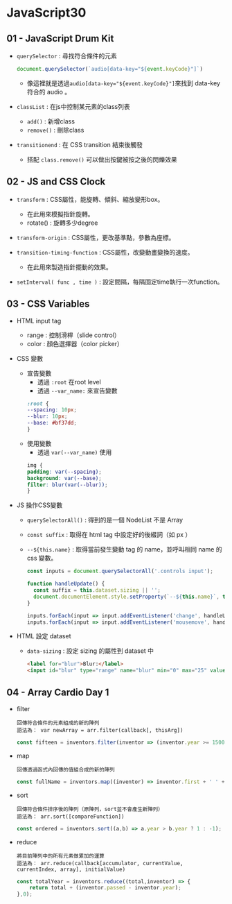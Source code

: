 # JavaScript30

## 01 - JavaScript Drum Kit
* `querySelector` : 尋找符合條件的元素
    ```js
    document.querySelector(`audio[data-key="${event.keyCode}"]`)
    ```
    * 像這裡就是透過`audio[data-key="${event.keyCode}"]`來找到 data-key 符合的 audio 。  

* `classList` : 在js中控制某元素的class列表
    * `add()` : 新增class
    * `remove()` : 刪除class
* `transitionend` : 在 CSS transition 結束後觸發
    * 搭配 `class.remove()` 可以做出按鍵被按之後的閃爍效果

## 02 - JS and CSS Clock
* `transform` : CSS屬性，能旋轉、傾斜、縮放變形box。
    * 在此用來模擬指針旋轉。
    * rotate() : 旋轉多少degree
    
* `transform-origin` : CSS屬性，更改基準點，參數為座標。

* `transition-timing-function` : CSS屬性，改變動畫變換的速度。
    * 在此用來製造指針擺動的效果。

* `setInterval( func , time )` : 設定間隔，每隔固定time執行一次function。

## 03 - CSS Variables

* HTML input tag
    * range : 控制滑桿（slide control）
    * color : 顏色選擇器（color picker）

* CSS 變數
    * 宣告變數
        * 透過 `:root` 在root level
        * 透過 `--var_name:` 來宣告變數
        ```css
        :root {
        --spacing: 10px;
        --blur: 10px;
        --base: #bf37dd;
        }
        ```
    * 使用變數
        * 透過 `var(--var_name)` 使用
        ```css
        img {
        padding: var(--spacing);
        background: var(--base);
        filter: blur(var(--blur));
        }
        ```
* JS 操作CSS變數
    * `querySelectorAll()` : 得到的是一個 NodeList 不是 Array
    * `const suffix` : 取得在 html tag 中設定好的後綴詞（如 px ）
    * `--${this.name}` : 取得當前發生變動 tag 的 name，並呼叫相同 name 的 css 變數。
    
        ```javascript
        const inputs = document.querySelectorAll('.controls input');

        function handleUpdate() {
          const suffix = this.dataset.sizing || '';
          document.documentElement.style.setProperty(`--${this.name}`, this.value + suffix);
        }

        inputs.forEach(input => input.addEventListener('change', handleUpdate));
        inputs.forEach(input => input.addEventListener('mousemove', handleUpdate));
        ```
* HTML 設定 dataset
    * `data-sizing` : 設定 sizing 的屬性到 dataset 中
    
        ```html
        <label for="blur">Blur:</label>
        <input id="blur" type="range" name="blur" min="0" max="25" value="10" data-sizing="px">
        ```
## 04 - Array Cardio Day 1
* filter  

    `回傳符合條件的元素組成的新的陣列`  
    `語法為： var newArray = arr.filter(callback[, thisArg]) `
    ```javascript
    const fifteen = inventors.filter(inventor => (inventor.year >= 1500 && inventor.year < 1600));
    ```
* map  

    `回傳透過函式內回傳的值組合成的新的陣列`  
    ```javascript
    const fullName = inventors.map((inventor) => inventor.first + ' ' + inventor.last);
    ```
* sort

    `回傳符合條件排序後的陣列（原陣列，sort並不會產生新陣列）`  
    `語法為： arr.sort([compareFunction])`
    ```javascript
    const ordered = inventors.sort((a,b) => a.year > b.year ? 1 : -1);
    ```
* reduce  

    `將目前陣列中的所有元素做累加的運算`  
    `語法為： arr.reduce(callback[accumulator, currentValue, currentIndex, array], initialValue)`
    ```javascript
    const totalYear = inventors.reduce((total,inventor) => {
        return total + (inventor.passed - inventor.year);
    },0);
    ```

